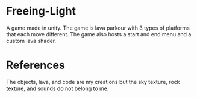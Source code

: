 # Freeing-Light
A game made in unity. The game is lava parkour with 3 types of platforms that each move different. The game also hosts a start and end menu and a custom lava shader.

# References
The objects, lava, and code are my creations but the sky texture, rock texture, and sounds do not belong to me.
